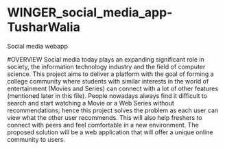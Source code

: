 # WINGER_social_media_app-TusharWalia
Social media webapp

#OVERVIEW
Social media today plays an expanding significant role in society, the information technology industry and the field of computer science. This project aims to deliver a platform with the goal of forming a college community where students with similar interests in the world of entertainment (Movies and Series) can connect with a lot of other features (mentioned later in this file). People nowadays always find it difficult to search and start watching a Movie or a Web Series without recommendations; hence this project solves the problem as each user can view what the other user recommends. This will also help freshers to connect with peers and feel comfortable in a new environment. The proposed solution will be a web application that will offer a unique online community to users.
